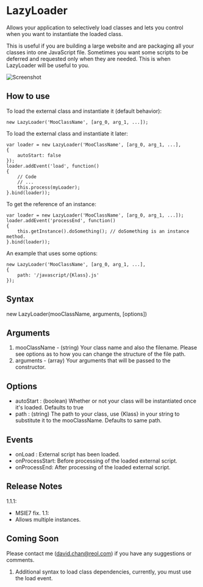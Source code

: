 LazyLoader
==========

Allows your application to selectively load classes and lets you control when you want to instantiate the loaded class.

This is useful if you are building a large website and are packaging all your classes into one JavaScript file.  Sometimes you want some scripts to be deferred and requested only when they are needed.  This is when LazyLoader will be useful to you.

![Screenshot](http://www.staticdynamic.ca/reol/LazyLoader/icon.png)

How to use
----------

To load the external class and instantiate it (default behavior):

	new LazyLoader('MooClassName', [arg_0, arg_1, ...]);


To load the external class and instantiate it later:

	var loader = new LazyLoader('MooClassName', [arg_0, arg_1, ...],
	{
		autoStart: false
	});
	loader.addEvent('load', function()
	{
		// Code
		// ...
		this.process(myLoader);
	}.bind(loader));

To get the reference of an instance:

	var loader = new LazyLoader('MooClassName', [arg_0, arg_1, ...]);
	loader.addEvent('processEnd', function()
	{
		this.getInstance().doSomething(); // doSomething is an instance method.
	}.bind(loader));

An example that uses some options:

	new LazyLoader('MooClassName', [arg_0, arg_1, ...],
	{
		path: '/javascript/{Klass}.js'
	});
  
Syntax
------

  new LazyLoader(mooClassName, arguments, [options])
  
Arguments
---------

  1. mooClassName - (string) Your class name and also the filename.  Please see options as to how you can change the structure of the file path.
  2. arguments - (array) Your arguments that will be passed to the constructor.
  
Options
-------

* autoStart      : (boolean) Whether or not your class will be instantiated once it's loaded.  Defaults to true
* path           : (string) The path to your class, use {Klass} in your string to substitute it to the mooClassName.  Defaults to same path.

Events
------

* onLoad : External script has been loaded.
* onProcessStart: Before processing of the loaded external script.
* onProcessEnd: After processing of the loaded external script.

Release Notes
-------------

1.1.1:
  * MSIE7 fix.
1.1:
  * Allows multiple instances.

Coming Soon
-----------
Please contact me (david.chan@reol.com) if you have any suggestions or comments.

1. Additional syntax to load class dependencies, currently, you must use the load event.
